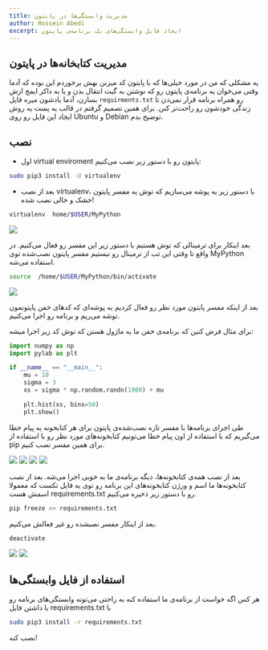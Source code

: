 ```yaml
---
title: مدیریت وابستگی‌ها در پایتون
author: Hossein Abedi
excerpt: ایجاد فایل وابستگی‌های یک برنامه‌ی پایتون
---
```



## مدیریت کتابخانه‌ها در پایتون

یه مشکلی که من در مورد خیلی‌ها که با پایتون کد میزنن بهش برخوردم این بوده که آدما وقتی می‌خوان یه 
برنامه‌ی پایتون رو که نوشتن به گیت انتقال بدن و یا یه داکر ایمج ازش بسازن، آدما یادشون میره فایل 
`requirments.txt`
رو همراه برنامه قرار نمی‌دن تا زندگی خودشون رو راحت‌تر کنن. برای همین 
تصمیم گرفتم در قالب یه پست یه روش ایجاد این فایل رو روی
Ubuntu
و
Debian
توضیح بدم.

## نصب 

* اول 
virtual enviroment 
پایتون رو با دستور زیر نصب می‌کنیم:

```sh
sudo pip3 install -U virtualenv
```

* بعد از نصب 
virtualenv، 
با دستور زیر یه پوشه می‌سازیم که توش یه مفسر پایتون خشک و خالی نصب شده!

```sh
virtualenv  home/$USER/MyPython
```

![](/assets/images/HosseinAbedi/images/req_0.png)

بعد اینکار برای ترمینالی که توش هستیم با دستور زیر این مفسر رو فعال می‌کنیم. در واقع تا وقتی این تب از ترمینال رو نبستیم مفسر پایتون نصب‌‌شده توی 
MyPython
استفاده می‌شه.

```sh
source  /home/$USER/MyPython/bin/activate 
```

![](/assets/images/HosseinAbedi/images/req_1.png)

بعد از اینکه مفسر پایتون مورد نظر رو فعال کردیم به پوشه‌ای که کد‌های خفن پایتونمون توشه می‌ریم و برنامه‌ رو اجرا می‌کنیم.

برای مثال فرض کنین که برنامه‌ی خفن ما یه ماژول هستن که توش کد زیر اجرا میشه:

```python
import numpy as np
import pylab as plt

if __name__ == "__main__":
    mu = 10
    sigma = 3
    xs = sigma * np.random.randn(1000) + mu

    plt.hist(xs, bins=50)
    plt.show()

```

طی اجرای برنامه‌ها با مفسر تازه نصب‌شده‌ی پایتون برای هر کتابخونه یه پیام خطا می‌گیریم که با استفاده از اون پیام خطا می‌تونیم کتابخونه‌های مورد نظر رو با استفاده از
pip
برای همین مفسر نصب کنیم.

![](/assets/images/HosseinAbedi/images/req_2.png)
![](/assets/images/HosseinAbedi/images/req_3.png)
![](/assets/images/HosseinAbedi/images/req_4.png)
![](/assets/images/HosseinAbedi/images/req_5.png)


بعد از نصب همه‌ی کتابخونه‌ها، دیگه برنامه‌ی ما به خوبی اجرا می‌شه. بعد از نصب کتابخونه‌ها ما اسم و ورژن کتابخونه‌های این برنامه رو توی یه فایل تکست که معمولا اسمش هست
requirements.txt
رو
با دستور زیر ذخیره می‌کنیم.

```sh
pip freeze >> requirements.txt 
```
بعد از اینکار مفسر نصبشده رو غیر فعالش می‌کنیم.

```sh
deactivate 
```
![](/assets/images/HosseinAbedi/images/req_6.png)
![](/assets/images/HosseinAbedi/images/req_7.png)

## استفاده از فایل وابستگی‌ها

هر کس اگه خواست از برنامه‌ی ما
استفاده کنه به راحتی می‌تونه وابستگی‌های برنامه رو با داشتن فایل
requirements.txt 
با 

```sh
sudo pip3 install -r requirements.txt
```
نصب کنه!

